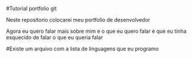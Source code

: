 #Tutorial portfolio git

Neste repositorio colocarei meu portfolio de desenvolvedor

Agora eu quero falar mais sobre mim e o que eu quero falar é que
eu tinha esquecido de falar o que eu queria falar

#Existe um arquivo com a lista de linguagens que eu programo

